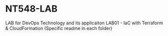 # NT548-LAB
LAB for DevOps Technology and its applicaiton
LAB01 - IaC with Terraform & CloudFormation (Specific readme in each folder)

